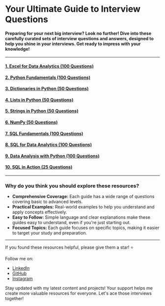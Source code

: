 # Your Ultimate Guide to Interview Questions

#### Preparing for your next big interview? Look no further! Dive into these carefully curated sets of interview questions and answers, designed to help you shine in your interviews. Get ready to impress with your knowledge!

---

#### [1. Excel for Data Analytics (100 Questions)](https://github.com/AshishJangra27/Interview-Questions/blob/main/Excel%20for%20Data%20Analytics.md)
#### [2. Python Fundamentals (100 Questions)](https://github.com/AshishJangra27/Interview-Questions/blob/main/Python%20Fundamentals.md)
#### [3. Dictionaries in Python (50 Questions)](https://github.com/AshishJangra27/Interview-Questions/blob/main/Dictionaries%20in%20Python.md)
#### [4. Lists in Python (50 Questions)](https://github.com/AshishJangra27/Interview-Questions/blob/main/Lists%20in%20Python.md)
#### [5. Strings in Python (50 Questions)](https://github.com/AshishJangra27/Interview-Questions/blob/main/Strings%20in%20Python.md)
#### [6. NumPy (50 Questions)](https://github.com/AshishJangra27/Interview-Questions/blob/main/NumPy.md)
#### [7. SQL Fundamentals (100 Questions)](https://github.com/AshishJangra27/Interview-Questions/blob/main/SQL%20Fundamentals.md)
#### [8. SQL for Data Analytics (100 Questions)](https://github.com/AshishJangra27/Interview-Questions/blob/main/SQL%20for%20Data%20Analytics.md)
#### [9. Data Analysis with Python (100 Questions)](https://github.com/AshishJangra27/Interview-Questions/blob/main/Data%20Analysis%20with%20Python.md)
#### [10. SQL in Action (25 Questions)](https://github.com/AshishJangra27/Interview-Questions/blob/main/SQL%20in%20Action.md)

---

### Why do you think you should explore these resources?

- **Comprehensive Coverage:** Each guide has a wide range of questions covering basic to advanced levels.
- **Practical Examples:** Real-world examples to help you understand and apply concepts effectively.
- **Easy to Follow:** Simple language and clear explanations make these guides easy to understand, even if you're just starting out.
- **Focused Topics:** Each guide focuses on specific topics, making it easier to target your study and preparation.

---

If you found these resources helpful, please give them a star! ⭐

Follow me on:
- [LinkedIn](https://www.linkedin.com/in/vinay-kumar-ayinala/)
- [GitHub](https://github.com/AyinalaVinayKumar)
- [Instagram](https://www.instagram.com/silent_killer_3800/)

Stay updated with my latest content and projects! Your support helps me create more valuable resources for everyone. Let's ace those interviews together!

